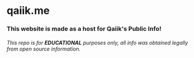 # qaiik.me

### This website is made as a host for Qaiik's Public Info!

###### This repo is for **EDUCATIONAL** purposes only, all info was obtained legally from open source information.
